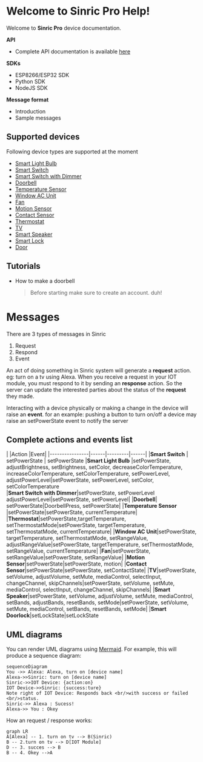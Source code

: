 # Welcome to Sinric Pro Help!

Welcome to **Sinric Pro** device documentation.

**API**
 - Complete API documentation is available [here](https://apidocs.sinric.pro/)

**SDKs**
 - ESP8266/ESP32 SDK
 - Python SDK
 - NodeJS SDK

**Message format**
 - Introduction 
 - Sample messages

## Supported devices

Following device types are supported at the moment
 - [Smart Light Bulb](devices/Smart%20Light%20Bulb.md)
 - [Smart Switch](devices/Smart%20Switch.md)
 - [Smart Switch with Dimmer](devices/Smart%20Switch%20with%20Dimmer.md)
 - [Doorbell](devices/Doorbell.md)
 - [Temperature Sensor](devices/Temperature%20Sensor.md)
 - [Window AC Unit](devices/Window%20AC%20Unit.md)
 - [Fan](devices/Fan.md)
 - [Motion Sensor](devices/Motion%20Sensor.md)
 - [Contact Sensor](devices/Contact%20Sensor.md)
 - [Thermostat](devices/Thermostat.md)
 - [TV](devices/TV.md)
 - [Smart Speaker](devices/Smart%20Light%20Bulb.md)
 - [Smart Lock](devices/Smart%20Light%20Bulb.md)
 - [Door](devices/Door.md)
 

## Tutorials

 - How to make a doorbell
 
	> Before starting make sure to create an account. duh!

        

# Messages

There are 3 types of messages in Sinric

 1. Request
 2. Respond
 3. Event

An act of doing something in Sinric system will generate a **request** action. eg: turn on a tv using Alexa. When you receive a request in your IOT module, you must respond to it by sending an **response** action. So the server can update the interested parties about the status of the **request** they made.

Interacting with a device physically or making a change in the device will raise an **event**. for an example: pushing a button to turn on/off a device may raise an setPowerState event to notify the server

## Complete actions and events list

|                |Action |Event| 
|----------------|------|---------|------|
|**Smart Switch** | setPowerState | setPowerState 
|**Smart Light Bulb**  |setPowerState, adjustBrightness, setBrightness, setColor, decreaseColorTemperature, increaseColorTemperature, setColorTemperature, setPowerLevel, adjustPowerLevel|setPowerState, setPowerLevel, setColor, setColorTemperature          
|**Smart Switch with Dimmer**|setPowerState, setPowerLevel adjustPowerLevel|setPowerState, setPowerLevel|
|**Doorbell**| setPowerState|DoorbellPress, setPowerState|
|**Temperature Sensor** |setPowerState|setPowerState, currentTemperature|
|**Thermostat**|setPowerState,targetTemperature, setThermostatMode|setPowerState, targetTemperature, setThermostatMode, currentTemperature|
|**Window AC Unit**|setPowerState, targetTemperature, setThermostatMode, setRangeValue, adjustRangeValue|setPowerState, targetTemperature, setThermostatMode, setRangeValue, currentTemperature|
|**Fan**|setPowerState, setRangeValue|setPowerState, setRangeValue|
|**Motion Sensor**|setPowerState|setPowerState, motion|
|**Contact Sensor**|setPowerState|setPowerState, setContactState|
|**TV**|setPowerState, setVolume, adjustVolume, setMute, mediaControl, selectInput, changeChannel, skipChannels|setPowerState, setVolume, setMute, mediaControl, selectInput, changeChannel, skipChannels|
|**Smart Speaker**|setPowerState, setVolume, adjustVolume, setMute, mediaControl, setBands, adjustBands, resetBands, setMode|setPowerState, setVolume, setMute, mediaControl, setBands, resetBands, setMode|
|**Smart Doorlock**|setLockState|setLockState 

 

## UML diagrams

You can render UML diagrams using [Mermaid](https://mermaidjs.github.io/). For example, this will produce a sequence diagram:

```mermaid
sequenceDiagram
You ->> Alexa: Alexa, turn on [device name]
Alexa->>Sinric: turn on [device name]
Sinric->>IOT Device: {action:on}
IOT Device->>Sinric: {success:ture}
Note right of IOT Device: Responds back <br/>with success or failed <br/>status.
Sinric->> Alexa : Sucess!
Alexa->> You : Okey
```

How an request / response works:

```mermaid
graph LR
A[Alexa] -- 1. turn on tv --> B(Sinric)
B -- 2.turn on tv --> D[IOT Module]
D -- 3. succes --> B
B -- 4. Okey -->A
```
<!--stackedit_data:
eyJoaXN0b3J5IjpbODU0OTM1OTA0LDE1NzUzMjI1NTUsLTE1Nz
AwMDQyMzIsMjA2NTU4NzkyOSwxMjUwODUxMzA1XX0=
-->